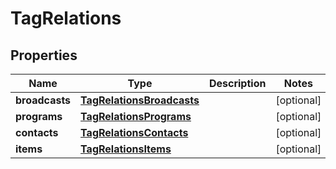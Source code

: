 
# TagRelations

## Properties
Name | Type | Description | Notes
------------ | ------------- | ------------- | -------------
**broadcasts** | [**TagRelationsBroadcasts**](TagRelationsBroadcasts.md) |  |  [optional]
**programs** | [**TagRelationsPrograms**](TagRelationsPrograms.md) |  |  [optional]
**contacts** | [**TagRelationsContacts**](TagRelationsContacts.md) |  |  [optional]
**items** | [**TagRelationsItems**](TagRelationsItems.md) |  |  [optional]




